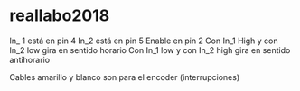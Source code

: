 # reallabo2018

In_ 1 está en pin 4
In_2 está en pin 5 
Enable en pin 2
Con In_1 High y con In_2 low gira en sentido horario
Con In_1 low y con In_2 high gira en sentido antihorario

Cables amarillo y blanco son para el encoder (interrupciones)
